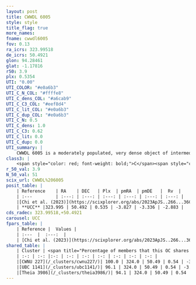 ```yaml
---
layout: post
title: CWWDL 6005
style: style
title_flag: true
more_names: 
fname: cwwdl6005
fov: 0.13
ra_icrs: 323.99518
de_icrs: 50.4921
glon: 94.28461
glat: -1.17816
r50: 3.9
plx: 0.5354
UTI: "0.00"
UTI_COLOR: "#e0a6b3"
UTI_C_N_COL: "#ffffe8"
UTI_C_dens_COL: "#a6cab9"
UTI_C_C3_COL: "#eef8d4"
UTI_C_lit_COL: "#e0a6b3"
UTI_C_dup_COL: "#e0a6b3"
UTI_C_N: 0.5
UTI_C_dens: 1.0
UTI_C_C3: 0.62
UTI_C_lit: 0.0
UTI_C_dup: 0.0
UTI_summary: |
    CWWDL 6005 is a moderately populated, very dense object of intermediate C3 quality. It was recently reported in the literature.<br><br><span style="color: #99180f; font-weight: bold;">Warning: </span>This is very likely a duplicate object, which shares a large percentage of members with at least one previously reported entry.
class3: |
    <span style="color: red; font-weight: bold;">C</span><span style="color: green; font-weight: bold;">A</span>
r_50_val: 3.9
N_50_val: 51
scix_url: CWWDL%206005
posit_table: |
    | Reference    | RA    | DEC   | Plx  | pmRA  | pmDE   |  Rv  |
    | :---         | :---: | :---: | :---: | :---: | :---: | :---: |
    |[Chi et al. (2023)](https://scixplorer.org/abs/2023ApJS..266...36C) | 324.0 | 50.504 | 0.53 | -3.746 | -3.31 | 27.543 |
    | **UCC** |323.995 | 50.492 | 0.535 | -3.827 | -3.336 | -2.883 | 
cds_radec: 323.99518,+50.4921
carousel: UCC
fpars_table: |
    | Reference |  Values |
    | :---  |  :---:  |
    | [Chi et al. (2023)](https://scixplorer.org/abs/2023ApJS..266...36C) | `logAge=7.4, Z=-0.28` |
shared_table: |
    | Cluster | <span title="Percentage of members that this OC shares with the ones listed">%</span>   | RA   | DEC   | Plx   | pmRA  | pmDE  | Rv | UTI |
    | :-: | :-: |:-: | :-: | :-: | :-: | :-: | :-: | :-: |
    |[CWNU 227](/_clusters/cwnu227/)| 100.0 | 324.0 | 50.49 | 0.54 | -3.84 | -3.34 | -33.31 |0.05 |
    |[UBC 1141](/_clusters/ubc1141/)| 96.1 | 324.0 | 50.49 | 0.54 | -3.84 | -3.34 | -33.31 |0.43 |
    |[Theia 3986](/_clusters/theia3986/)| 94.1 | 324.0 | 50.49 | 0.54 | -3.84 | -3.34 | -2.88 |0.0 |
---
```

